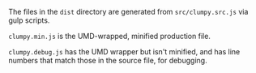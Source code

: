 The files in the `dist` directory are generated from `src/clumpy.src.js` via gulp scripts.

`clumpy.min.js` is the UMD-wrapped, minified production file.

`clumpy.debug.js` has the UMD wrapper but isn't minified, and has line numbers that match those in the source file, for debugging.
